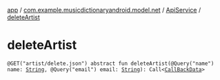 [app](../../index.md) / [com.example.musicdictionaryandroid.model.net](../index.md) / [ApiService](index.md) / [deleteArtist](./delete-artist.md)

# deleteArtist

`@GET("artist/delete.json") abstract fun deleteArtist(@Query("name") name: `[`String`](https://kotlinlang.org/api/latest/jvm/stdlib/kotlin/-string/index.html)`, @Query("email") email: `[`String`](https://kotlinlang.org/api/latest/jvm/stdlib/kotlin/-string/index.html)`): Call<`[`CallBackData`](../../com.example.musicdictionaryandroid.model.entity/-call-back-data/index.md)`>`